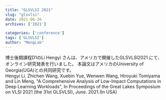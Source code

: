 ```yaml
---
title: "GLSVLSI 2021"
slug: "glsvlsi"
date: 2021-06-26
archives: ['2021']

categories: ['conference']
tags: ['GLSVLSI']
author: "MengLab"
---
```

博士後期課程D1のLi Hengyi さんは、アメリカで開催したGLSVLSI2021 にて、オンライン研究発表を行いました。 本論文はアメリカのUniversity of Georgia(UGA)との共同研究です。  
Hengyi Li, Zhichen Wang, Xuebin Yue, Wenwen Wang, Hiroyuki Tomiyama and Lin Meng, "A Comprehensive Analysis of Low-Impact Computations in Deep Learning Workloads", In Proceedings of the Great Lakes Symposium on VLSI 2021 (the 31st GLSVLSI), June. 2021.(In USA)
